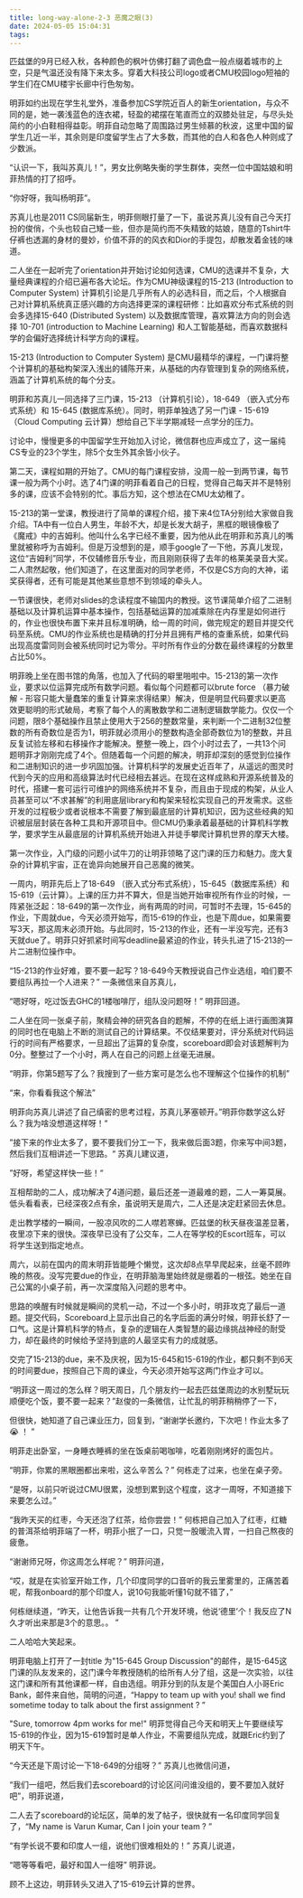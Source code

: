 ```yaml
---
title: long-way-alone-2-3 恶魔之眼(3)
date: 2024-05-05 15:04:31
tags:
---
```

匹兹堡的9月已经入秋，各种颜色的枫叶仿佛打翻了调色盘一般点缀着城市的上空，只是气温还没有降下来太多。穿着大科技公司logo或者CMU校园logo短袖的学生们在CMU楼宇长廊中行色匆匆。

明菲如约出现在学生礼堂外，准备参加CS学院近百人的新生orientation，与众不同的是，她一袭浅蓝色的连衣裙，轻盈的裙摆在笔直而立的双膝处驻足，与尽头处简约的小白鞋相得益彰。明菲自动忽略了周围路过男生倾慕的秋波，这里中国的留学生几近一半，其余则是印度留学生占了大多数，而其他的白人和各色人种则成了少数派。

“认识一下，我叫苏真儿！”，男女比例略失衡的学生群体，突然一位中国姑娘和明菲热情的打了招呼。

“你好呀，我叫杨明菲”。

苏真儿也是2011 CS同届新生，明菲侧眼打量了一下，虽说苏真儿没有自己今天打扮的俊俏，个头也较自己矮一些，但亦是简约而不失精致的姑娘，随意的Tshirt牛仔裤也透漏的身材的曼妙，价值不菲的的风衣和Dior的手提包，却散发着金钱的味道。

二人坐在一起听完了orientation并开始讨论如何选课，CMU的选课并不复杂，大量经典课程的介绍已遍布各大论坛。作为CMU神级课程的15-213 (Introduction to Computer System) 计算机引论是几乎所有人的必选科目，而之后，个人根据自己对计算机系统真正感兴趣的方向选择更深的课程研修：比如喜欢分布式系统的则会多选择15-640 (Distributed System) 以及数据库管理，喜欢算法方向的则会选择 10-701 (introduction to Machine Learning) 和人工智能基础，而喜欢数据科学的会偏好选择统计科学方向的课程。

15-213 (Introduction to Computer System) 是CMU最精华的课程，一门课将整个计算机的基础构架深入浅出的铺陈开来，从基础的内存管理到复杂的网络系统，涵盖了计算机系统的每个分支。

明菲和苏真儿一同选择了三门课，15-213 （计算机引论），18-649 （嵌入式分布式系统）和 15-645 (数据库系统）。同时，明菲单独选了另一门课 - 15-619 （Cloud Computing 云计算）想给自己下半学期减轻一点学分的压力。

讨论中，慢慢更多的中国留学生开始加入讨论，微信群也应声成立了，这一届纯CS专业的23个学生，除5个女生外其余皆小伙子。

第二天，课程如期的开始了。CMU的每门课程安排，没周一般一到两节课，每节课一般为两个小时。选了4门课的明菲看着自己的日程，觉得自己每天并不是特别多的课，应该不会特别的忙。事后方知，这个想法在CMU太幼稚了。

15-213的第一堂课，教授进行了简单的课程介绍，接下来4位TA分别给大家做自我介绍。TA中有一位白人男生，年龄不大，却是长发大胡子，黑框的眼镜像极了《魔戒》中的吉姆利。他叫什么名字已经不重要，因为他从此在明菲和苏真儿的嘴里就被称呼为吉姆利。但是万没想到的是，顺手google了一下他，苏真儿发现，这位“吉姆利”同学，不仅辅修音乐专业，而且刚刚获得了去年的格莱美录音大奖。二人肃然起敬，他们知道了，在这里面对的同学老师，不仅是CS方向的大神，诺奖获得者，还有可能是其他某些意想不到领域的牵头人。

一节课很快，老师对slides的念读程度不输国内的教授。这节课简单介绍了二进制基础以及计算机运算中基本操作，包括基础运算的加减乘除在内存里是如何进行的，作业也很快布置下来并且标准明确，给一周的时间，做完规定的题目并提交代码至系统。CMU的作业系统也是精确的打分并且拥有严格的查重系统，如果代码出现高度雷同则会被系统同时记为零分。平时所有作业的分数在最终课程的分数里占比50%。

明菲晚上坐在图书馆的角落，也加入了代码的噼里啪啦中。15-213的第一次作业，要求以位运算完成所有数学问题。看似每个问题都可以brute force （暴力破解 - 形容只能大量蠢笨的重复计算来求得结果）解决，但是明显代码要求以更高效更聪明的形式破局，考察了每个人的离散数学和二进制逻辑数学能力。仅仅一个问题，限8个基础操作且禁止使用大于256的整数常量，来判断一个二进制32位整数的所有奇数位是否为1，明菲就必须用小的整数构造全部奇数位为1的整数，并且反复试验左移和右移操作才能解决。整整一晚上，四个小时过去了，一共13个问题明菲才刚刚完成了4个。但随着每一个问题的解决，明菲却深刻的感觉到位操作和二进制知识的进一步巩固加强。计算机科学的发展史近百年了，从遥远的图灵时代到今天的应用和高级算法时代已经相去甚远。在现在这样成熟和开源系统普及的时代，搭建一套可运行可维护的网络系统并不复杂，而且由于现成的构架，从业人员甚至可以“不求甚解”的利用底层library和构架来轻松实现自己的开发需求。这些开发的过程极少或者说根本不需要了解到最底层的计算机知识，因为这些经典的知识被层层封装在各种工具和开源项目中。但CMU仍秉承着最基础的计算机科学教学，要求学生从最底层的计算机系统开始进入并徒手攀爬计算机世界的摩天大楼。

第一次作业，入门级的问题小试牛刀的让明菲领略了这门课的压力和魅力。庞大复杂的计算机宇宙，正在诡异向她展开自己恶魔的微笑。

一周内，明菲先后上了18-649 （嵌入式分布式系统），15-645（数据库系统）和15-619（云计算）。上课的压力并不算大，但是当她开始审视所有作业的时候，一阵紧张泛起：18-649的第一次作业，尚有两周的时间，可暂时不去理，15-645的作业，下周就due，今天必须开始写，而15-619的作业，也是下周due，如果需要写3天，那这周末必须开始。与此同时，15-213的作业，还有一半没写完，还有3天就due了。明菲只好抓紧时间写deadline最紧迫的作业，转头扎进了15-213的一片二进制位操作中。

“15-213的作业好难，要不要一起写？18-649今天教授说自己作业选组，咱们要不要组队再拉一个人进来？” 一条微信来自苏真儿，

“嗯好呀，吃过饭去GHC的1楼咖啡厅，组队没问题呀！” 明菲回道。

二人坐在同一张桌子前，聚精会神的研究各自的题解，不停的在纸上进行画图演算的同时也在电脑上不断的测试自己的计算结果。不仅结果要对，评分系统对代码运行的时间有严格要求，一旦超出了运算的复杂度，scoreboard即会对该题解判为0分。整整过了一个小时，两人在自己的问题上丝毫无进展。

“明菲，你第5题写了么？我搜到了一些方案可是怎么也不理解这个位操作的机制” 

“来，你看看我这个解法”

明菲向苏真儿讲述了自己缜密的思考过程，苏真儿茅塞顿开。”明菲你数学这么好么？我为啥没想道这样呀！“

”接下来的作业太多了，要不要我们分工一下，我来做后面3题，你来写中间3题，然后我们互相讲述一下思路。“ 苏真儿建议道，

”好呀，希望这样快一些！“

互相帮助的二人，成功解决了4道问题，最后还差一道最难的题，二人一筹莫展。低头看看表，已经深夜2点有余，虽说明天是周六，二人还是决定赶紧回去休息。

走出教学楼的一瞬间，一股凉风吹的二人噤若寒蝉。匹兹堡的秋天昼夜温差显著，夜里凉下来的很快。深夜早已没有了公交车，二人在等学校的Escort班车，可以将学生送到指定地点。

周六，以前在国内的周末明菲皆能睡个懒觉，这次却8点早早爬起来，丝毫不顾昨晚的熬夜。没写完要due的作业，在明菲脑海里始终就是绷着的一根弦。她坐在自己公寓的小桌子前，再一次深度陷入问题的思考中。

思路的唤醒有时候就是瞬间的灵机一动，不过一个多小时，明菲攻克了最后一道题。提交代码，Scoreboard上显示出自己的名字后面的满分时候，明菲长舒了一口气。这是计算机科学的特点，复杂的逻辑在人类智慧的最边缘挑战神经的耐受力，却在最终的时候给予坚持到底的人最坚实有力的成就感。

交完了15-213的due，来不及庆祝，因为15-645和15-619的作业，都只剩不到6天的时间要due，按照自己下周的课业，今天必须开始写这两门作业才可以。

“明菲这一周过的怎么样？明天周日，几个朋友约一起去匹兹堡周边的水别墅玩玩顺便吃个饭，要不要一起来？”赵俊的一条微信，让忙乱的明菲稍稍停了一下，

但很快，她知道了自己课业压力，回复到，“谢谢学长邀约，下次吧！作业太多了 😭 ！ ”

明菲走出卧室，一身睡衣睡裤的坐在饭桌前喝咖啡，吃着刚刚烤好的面包片。

“明菲，你累的黑眼圈都出来啦，这么辛苦么？” 何栋走了过来，也坐在桌子旁。

“是呀，以前只听说过CMU很累，没想到累到这个程度，这才一周呀，不知道接下来要怎么过。”

“我昨天买的红枣，今天还泡了红茶，给你尝尝！” 何栋把自己加入了红枣，红糖的普洱茶给明菲端了一杯，明菲小抿了一口，只觉一股暖流入胃，一扫自己熬夜的疲惫。

“谢谢师兄呀，你这周怎么样呢？” 明菲问道，

“哎，就是在实验室开始工作，几个印度同学的口音听的我云里雾里的，正痛苦着呢，帮我onboard的那个印度人，说10句我能听懂1句就不错了，” 

何栋继续道，“昨天，让他告诉我一共有几个开发环境，他说‘德里’个！我反应了N久才听出来那是3个的意思。。 ” 

二人哈哈大笑起来。

明菲电脑上打开了一封title 为"15-645 Group Discussion"的邮件，是15-645这门课的队友发来的，这门课今年教授随机的给所有人分了组，这是一次实验，以往这门课和所有其他课都一样，自由选组。明菲分到的队友是个美国白人小哥Eric Bank，邮件来自他，简明的问道，“Happy to team up with you! shall we find sometime today to talk about the first assignment ? ”

"Sure, tomorrow 4pm works for me!" 明菲觉得自己今天和明天上午要继续写15-619的作业，因为15-619暂时是单人作业，不需要组队完成，就跟Eric约到了明天下午。

“今天还是下周讨论一下18-649的分组呀？” 苏真儿也微信问道，

“我们一组吧，然后我们去scoreboard的讨论区问问谁没组的，要不要加入就好吧”，明菲说道，

二人去了scoreboard的论坛区，简单的发了帖子，很快就有一名印度同学回复了，“My name is Varun Kumar, Can I join your team ? ” 

“有学长说不要和印度人一组，说他们很难相处的！” 苏真儿说道，

“嗯等等看吧，最好和国人一组呀” 明菲说。

顾不上这边，明菲转头又进入了15-619云计算的世界。